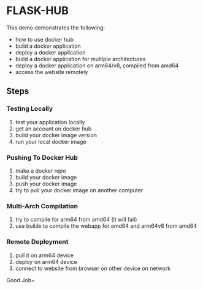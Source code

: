 # FLASK-HUB
This demo demonstrates the following:
 * how to use docker hub
 * build a docker application
 * deploy a docker application
 * build a docker application for multiple architectures
 * deploy a docker application on arm64/v8, compiled from amd64 
 * access the website remotely

##  Steps
### Testing Locally
1. test your application locally
1. get an account on docker hub
1. build your docker image version
1. run your local docker image

### Pushing To Docker Hub
1. make a docker repo
1. build your docker image
1. push your docker image
1. try to pull your docker image on another computer

### Multi-Arch Compilation
1. try to compile for arm64 from amd64 (it will fail)
1. use buildx to compile the webapp for amd64 and arm64v8 from amd64

### Remote Deployment
1. pull it on arm64 device
1. deploy on arm64 device
1. connect to website from browser on other device on network

Good Job~